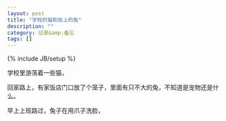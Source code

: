 ```yaml
---
layout: post
title: "学校的猫和街上的兔"
description: ""
category: 记录&amp;备忘
tags: []
---
```

{% include JB/setup %}

学校里游荡着一些猫，

回家路上，有家饭店门口放了个笼子，里面有只不大的兔，不知道是宠物还是什么。

早上上班路过，兔子在用爪子洗脸，
